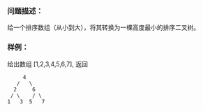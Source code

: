 ### 问题描述：
给一个排序数组（从小到大），将其转换为一棵高度最小的排序二叉树。

### 样例：
给出数组 [1,2,3,4,5,6,7], 返回
```
     4
   /   \
  2     6
 / \    / \
1   3  5   7

```
